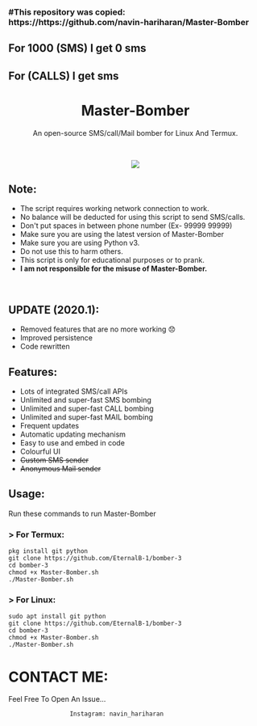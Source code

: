 <h3>#This repository was copied: https://https://github.com/navin-hariharan/Master-Bomber</h3>

<h2>For 1000 (SMS) I get 0 sms</h2>
<h2>For  (CALLS) I get  sms</h2>

<h1 align="center">Master-Bomber</h1>
<p align="center">An open-source SMS/call/Mail bomber for Linux And Termux.</p><br>

<p align="center">
  <img src="https://github.com/navin-hariharan/Master-Bomber/blob/master/MasterBomber.png"><br>
</p>

## Note:

- The script requires working network connection to work.
- No balance will be deducted for using this script to send SMS/calls.
- Don't put spaces in between phone number (Ex- 99999 99999)
- Make sure you are using the latest version of Master-Bomber
- Make sure you are using Python v3.
- Do not use this to harm others.
- This script is only for educational purposes or to prank.
- **I am not responsible for the misuse of Master-Bomber.**
<br>

## UPDATE (2020.1):

- Removed features that are no more working 😞
- Improved persistence 
- Code rewritten

## Features:

- Lots of integrated SMS/call APIs
- Unlimited and super-fast SMS bombing
- Unlimited and super-fast CALL bombing
- Unlimited and super-fast MAIL bombing
- Frequent updates
- Automatic updating mechanism
- Easy to use and embed in code
- Colourful UI
- ~~Custom SMS sender~~
- ~~Anonymous Mail sender~~

## Usage:

Run these commands to run Master-Bomber

### > For Termux:
```
pkg install git python
git clone https://github.com/EternalB-1/bomber-3
cd bomber-3
chmod +x Master-Bomber.sh
./Master-Bomber.sh
```

### > For Linux:
```
sudo apt install git python
git clone https://github.com/EternalB-1/bomber-3
cd bomber-3
chmod +x Master-Bomber.sh
./Master-Bomber.sh
```

# CONTACT ME:

Feel Free To Open An Issue...

```
                 Instagram: navin_hariharan
```
